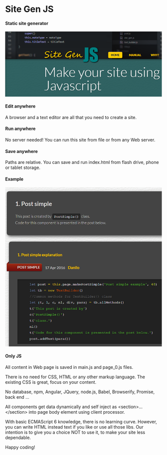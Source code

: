 Site Gen JS
===========

#### Static site generator ####

![alt tag](https://raw.githubusercontent.com/DaniloBabovic/SiteGenJS/master/img/site_gen_shot.png)


#### Edit anywhere ####

A browser and a text editor are all that you need to create a site.

#### Run anywhere ####

No server needed!
You can run this site from file or from any Web server.

#### Save anywhere ####

Paths are relative.
You can save and run index.html from flash drive, phone or tablet storage.

#### Example ####

![alt tag](https://raw.githubusercontent.com/DaniloBabovic/SiteGenJS/master/img/example.png)


#### Only JS ####

All content in Web page is saved in main.js and page_0.js files.

There is no need for CSS, HTML or any other markup language. The existing CSS is great, focus on your content.

No database, npm, Angular, JQuery, node.js, Babel, Browserify, Promise, back end ...

All components get data dynamically and self inject as  &lt;section&gt;...&lt;/section&gt; into page body element using client processor.


With basic ECMAScript 6 knowledge, there is no learning curve.
However, you can write HTML instead text if you like or use all those libs.
Our intention is to give you a choice NOT to use it, to make your site less dependable.


Happy coding!
